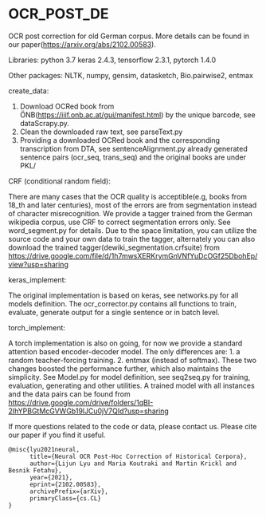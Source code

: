 # OCR_POST_DE

OCR post correction for old German corpus. More details can be found in our paper(https://arxiv.org/abs/2102.00583). 

Libraries:
  python 3.7
  keras 2.4.3, tensorflow 2.3.1, pytorch 1.4.0
  
  Other packages: NLTK, numpy, gensim, datasketch, Bio.pairwise2, entmax
 
create_data:
  1. Download OCRed book from ÖNB(https://iiif.onb.ac.at/gui/manifest.html) by the unique barcode, see dataScrapy.py.
  2. Clean the downloaded raw text, see parseText.py
  3. Providing a downloaded OCRed book and the corresponding transcription from DTA, see sentenceAlignment.py
  already generated sentence pairs (ocr_seq, trans_seq) and the original books are under PKL/
  
  
CRF (conditional random field):

  There are many cases that the OCR quality is acceptible(e.g, books from 18_th and later centuries), most of the errors are from segmentation instead of character misrecognition. We provide a tagger trained from the German wikipedia corpus, use CRF to correct segmentation errors only.
  See word_segment.py for details. Due to the space limitation, you can utilize the source code and your own data to train the tagger, alternately you can also download the trained tagger(dewiki_segmentation.crfsuite) from https://drive.google.com/file/d/1h7mwsXERKrymGnVNfYuDcOGf25DbohEp/view?usp=sharing


keras_implement:

  The original implementation is based on keras, see networks.py for all models definition. The ocr_corrector.py contains all functions to train, evaluate, generate output for a single sentence or in batch level.


torch_implement:

  A torch implementation is also on going, for now we provide a standard attention based encoder-decoder model. The only differences are:
    1. a random teacher-forcing training.
    2. entmax (instead of softmax).
  These two changes boosted the performance further, which also maintains the simplicity. 
  See Model.py for model definition, see seq2seq.py for training, evaluation, generating and other utilities. A trained model with all instances and the data   pairs can be found from https://drive.google.com/drive/folders/1qBI-2IhYPBGtMcGVWGb19lJCu0jV7QId?usp=sharing


If more questions related to the code or data, please contact us. 
Please cite our paper if you find it useful. 
```
@misc{lyu2021neural,
      title={Neural OCR Post-Hoc Correction of Historical Corpora}, 
      author={Lijun Lyu and Maria Koutraki and Martin Krickl and Besnik Fetahu},
      year={2021},
      eprint={2102.00583},
      archivePrefix={arXiv},
      primaryClass={cs.CL}
}
```
